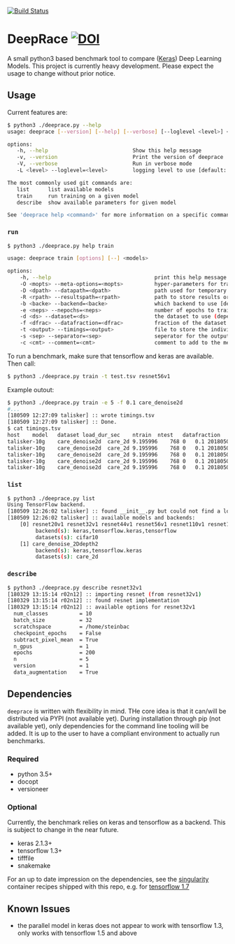 [![Build Status](https://travis-ci.org/psteinb/deeprace.svg?branch=master)](https://travis-ci.org/psteinb/deeprace)

# DeepRace [![DOI](https://zenodo.org/badge/123592478.svg)](https://zenodo.org/badge/latestdoi/123592478)


A small python3 based benchmark tool to compare ([Keras](keras.io)) Deep Learning Models. This project is currently heavy development. Please expect the usage to change without prior notice.

## Usage 

Current features are:

``` bash
$ python3 ./deeprace.py --help
usage: deeprace [--version] [--help] [--verbose] [--loglevel <level>] <command> [<args>...]

options:
   -h, --help                           Show this help message
   -v, --version                        Print the version of deeprace
   -V, --verbose                        Run in verbose mode
   -L <level> --loglevel=<level>        logging level to use [default: info]

The most commonly used git commands are:
   list      list available models
   train     run training on a given model   
   describe  show available parameters for given model

See 'deeprace help <command>' for more information on a specific command.
```

### `run`

``` bash
$ python3 ./deeprace.py help train

usage: deeprace train [options] [--] <models>

options:
    -h, --help                                 print this help message
    -O <mopts> --meta-options=<mopts>          hyper-parameters for training, e.g. batch_size
    -D <dpath> --datapath=<dpath>              path used for temporary storage, e.g. for the input data, checkpoints etc [default: datasets]
    -R <rpath> --resultspath=<rpath>           path to store results or checkpoints [default: deeprace-results]
    -b <backe> --backend=<backe>               which backend to use [default: keras]
    -e <neps> --nepochs=<neps>                 number of epochs to train [default: 0]
    -d <ds> --dataset=<ds>                     the dataset to use (depends on the model of choice) [default: model_default]
    -f <dfrac> --datafraction=<dfrac>          fraction of the dataset to use, helpful for debugging/testing [default: 1.]
    -t <output> --timings=<output>             file to store the individual timings in [default: timings.tsv]
    -s <sep> --separator=<sep>                 seperator for the output data [default: 	]
    -c <cmt> --comment=<cmt>                   comment to add to the measurement
```

To run a benchmark, make sure that tensorflow and keras are available. Then call:

``` bash
$ python3 ./deeprace.py train -t test.tsv resnet56v1
```

Example outout:

``` bash
$ python3 ./deeprace.py train -e 5 -f 0.1 care_denoise2d
#...
[180509 12:27:09 talisker] :: wrote timings.tsv
[180509 12:27:09 talisker] :: Done.
$ cat timings.tsv
host	model	dataset	load_dur_sec	ntrain	ntest	datafraction	train_start	train_end	epoch	rel_epoch_start_sec	epoch_dur_sec	acc	loss	val_acc	val_loss	opts	n_model_params	versions	deeprace_version	comment
talisker-10g	care_denoise2d	care_2d	9.195996	768	0	0.1	20180509:122702	20180509:122709	0	0.000134	5.577799	0.00503091251148897	0.09069557444137685	0.0052471160888671875	0.0868075042963028	validation_split=0.1,dataset=care_2d,batch_size=32,n_dims=2,n_row=3,backend=keras,depth=2,version=1,n_gpus=1,checkpoint_epochs=False,n_depth=2,filter_base=16,epochs=5,n_conv_per_depth=2,scratchspace=/deeprace,n_col=3	83377	keras:2.1.5,backend:tensorflow:1.7.0	0.2.0+49.g9c8fa46.dirty	None
talisker-10g	care_denoise2d	care_2d	9.195996	768	0	0.1	20180509:122702	20180509:122709	1	5.578052	0.28374	0.005308263442095588	0.06664747700971715	0.0056743621826171875	0.04846179112792015	validation_split=0.1,dataset=care_2d,batch_size=32,n_dims=2,n_row=3,backend=keras,depth=2,version=1,n_gpus=1,checkpoint_epochs=False,n_depth=2,filter_base=16,epochs=5,n_conv_per_depth=2,scratchspace=/deeprace,n_col=3	83377	keras:2.1.5,backend:tensorflow:1.7.0	0.2.0+49.g9c8fa46.dirty	None
talisker-10g	care_denoise2d	care_2d	9.195996	768	0	0.1	20180509:122702	20180509:122709	2	5.861963	0.279709	0.005573272705078125	0.03972847233800327	0.005794525146484375	0.047284774482250214	validation_split=0.1,dataset=care_2d,batch_size=32,n_dims=2,n_row=3,backend=keras,depth=2,version=1,n_gpus=1,checkpoint_epochs=False,n_depth=2,filter_base=16,epochs=5,n_conv_per_depth=2,scratchspace=/deeprace,n_col=3	83377	keras:2.1.5,backend:tensorflow:1.7.0	0.2.0+49.g9c8fa46.dirty	None
talisker-10g	care_denoise2d	care_2d	9.195996	768	0	0.1	20180509:122702	20180509:122709	3	6.141824	0.282113	0.005601097555721507	0.044960127595592946	0.0057621002197265625	0.039718300104141235	validation_split=0.1,dataset=care_2d,batch_size=32,n_dims=2,n_row=3,backend=keras,depth=2,version=1,n_gpus=1,checkpoint_epochs=False,n_depth=2,filter_base=16,epochs=5,n_conv_per_depth=2,scratchspace=/deeprace,n_col=3	83377	keras:2.1.5,backend:tensorflow:1.7.0	0.2.0+49.g9c8fa46.dirty	None
talisker-10g	care_denoise2d	care_2d	9.195996	768	0	0.1	20180509:122702	20180509:122709	4	6.424077	0.279615	0.005590551039751838	0.03724859808297718	0.005687713623046875	0.04680463671684265	validation_split=0.1,dataset=care_2d,batch_size=32,n_dims=2,n_row=3,backend=keras,depth=2,version=1,n_gpus=1,checkpoint_epochs=False,n_depth=2,filter_base=16,epochs=5,n_conv_per_depth=2,scratchspace=/deeprace,n_col=3	83377	keras:2.1.5,backend:tensorflow:1.7.0	0.2.0+49.g9c8fa46.dirty	None
```


### `list`

``` bash
$ python3 ./deeprace.py list
Using TensorFlow backend.
[180509 12:26:02 talisker] :: found __init__.py but could not find a loader for it
[180509 12:26:02 talisker] :: available models and backends:
	[0] resnet20v1 resnet32v1 resnet44v1 resnet56v1 resnet110v1 resnet164v1 resnet29v2 resnet47v2 resnet65v2 resnet83v2 resnet164v2 resnet245v2 resnet1001v2
	     backend(s): keras,tensorflow.keras,tensorflow
	     datasets(s): cifar10
	[1] care_denoise_2Ddepth2
	     backend(s): keras,tensorflow.keras
	     datasets(s): care_2d
```

### `describe`

``` bash
$ python3 ./deeprace.py describe resnet32v1
[180329 13:15:14 r02n12] :: importing resnet (from resnet32v1)
[180329 13:15:14 r02n12] :: found resnet implementation
[180329 13:15:14 r02n12] :: available options for resnet32v1
  num_classes          = 10
  batch_size           = 32
  scratchspace         = /home/steinbac
  checkpoint_epochs    = False
  subtract_pixel_mean  = True
  n_gpus               = 1
  epochs               = 200
  n                    = 5
  version              = 1
  data_augmentation    = True
```

## Dependencies

`deeprace` is written with flexibility in mind. THe core idea is that it can/will be distributed via PYPI (not available yet). During installation through pip (not available yet), only dependencies for the command line tooling will be added. It is up to the user to have a compliant environment to actually run benchmarks. 

### Required

- python 3.5+
- docopt
- versioneer

### Optional

Currently, the benchmark relies on keras and tensorflow as a backend. This is subject to change in the near future.

- keras 2.1.3+ 
- tensorflow 1.3+
- tifffile
- snakemake

For an up to date impression on the dependencies, see the [singularity](http://singularity.lbl.gov/) container recipes shipped with this repo, e.g. for [tensorflow 1.7](share/singularity/tf1.7.Singularity)

## Known Issues

- the parallel model in keras does not appear to work with tensorflow 1.3, only works with tensorflow 1.5 and above

